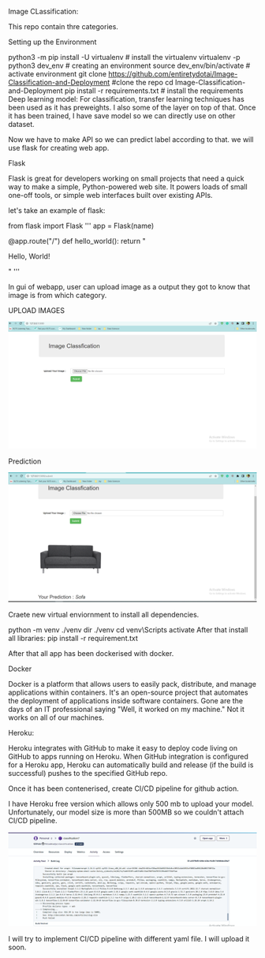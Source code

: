 Image CLassification:

This repo contain thre categories.

Setting up the Environment

python3 -m pip install -U virtualenv # install the virtualenv
virtualenv -p python3 dev_env # creating an environment
source dev_env/bin/activate # activate environment
git clone https://github.com/entiretydotai/Image-Classification-and-Deployment #clone the repo
cd Image-Classification-and-Deployment
pip install -r requirements.txt # install the requirements
Deep learning model: For classification, transfer learning techniques has been used as it has preweights. I also some of the layer on top of that. Once it has been trained, I have save model so we can directly use on other dataset.

Now we have to make API so we can predict label according to that. we will use flask for creating web app.

Flask

Flask is great for developers working on small projects that need a quick way to make a simple, Python-powered web site. It powers loads of small one-off tools, or simple web interfaces built over existing APIs.

let's take an example of flask:

from flask import Flask ''' app = Flask(name)

@app.route("/") def hello_world(): return "

Hello, World!

"
'''

In gui of webapp, user can upload image as a output they got to know that image is from which category.

UPLOAD IMAGES

![upload image](https://github.com/Milanbhadja/classification/blob/main/static/upload_image.png)

Prediction

![predicted result](https://github.com/Milanbhadja/classification/blob/main/static/prediction%20image.png)

Craete new virtual enviornment to install all dependencies.

python -m venv ./venv
dir ./venv
cd venv\Scripts
activate
After that install all libraries: pip install -r requirement.txt

After that all app has been dockerised with docker.

Docker

Docker is a platform that allows users to easily pack, distribute, and manage applications within containers. It's an open-source project that automates the deployment of applications inside software containers. Gone are the days of an IT professional saying "Well, it worked on my machine." Not it works on all of our machines.

Heroku:

Heroku integrates with GitHub to make it easy to deploy code living on GitHub to apps running on Heroku. When GitHub integration is configured for a Heroku app, Heroku can automatically build and release (if the build is successful) pushes to the specified GitHub repo.

Once it has been contenerised, create CI/CD pipeline for github action.

I have Heroku free version which allows only 500 mb to upload your model. Unfortunately, our model size is more than 500MB so we couldn't attach CI/CD pipeline.

![Heroku image ](https://github.com/Milanbhadja/classification/blob/main/static/Heroku%20Error.png)

I will try to implement CI/CD pipeline with different yaml file. I will upload it soon.